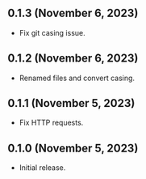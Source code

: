 ## 0.1.3 (November 6, 2023)
* Fix git casing issue.

## 0.1.2 (November 6, 2023)
* Renamed files and convert casing.

## 0.1.1 (November 5, 2023)
* Fix HTTP requests.

## 0.1.0 (November 5, 2023)
* Initial release.
